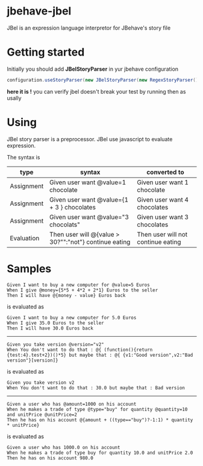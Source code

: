 # jbehave-jbel
JBel is an expression language interpretor for JBehave's story file

# Getting started
Initially you should add **JBelStoryParser** in yur jbehave configuration
```java
configuration.useStoryParser(new JBelStoryParser(new RegexStoryParser()))
```
**here it is !**  you can verify jbel doesn't break your test by running then as usally

# Using
JBel story parser is a preprocessor.
JBel use javascript to evaluate expression.

The syntax is 

| type | syntax | converted to| 
| --- | --- | --- |
|Assignment| Given user want @value=1 chocolate | Given user want 1 chocolate |
|Assignment| Given user want @value={1 + 3 } chocolates | Given user want 4 chocolates |
|Assignment| Given user want @value="3 chocolats" | Given user want 3 chocolates |
|Evaluation| Then user will @{value > 30?"":"not"} continue eating | Then user will not continue eating |


# Samples

```
Given I want to buy a new computer for @value=5 Euros
When I give @money={5*5 + 4*2 + 2*1} Euros to the seller
Then I will have @{money - value} Euros back
```
is evaluated as 
```
Given I want to buy a new computer for 5.0 Euros
When I give 35.0 Euros to the seller
Then I will have 30.0 Euros back
```

***

```
Given you take version @version="v2"
When You don't want to do that : @{ (function(){return {test:4}.test+2})()*5} but maybe that : @{ {v1:"Good version",v2:"Bad version"}[version]}
```
is evaluated as 
```
Given you take version v2
When You don't want to do that : 30.0 but maybe that : Bad version
```

***

```
Given a user who has @amount=1000 on his account
When he makes a trade of type @type="buy" for quantity @quantity=10 and unitPrice @unitPrice=2
Then he has on his account @{amount + ((type=="buy")?-1:1) * quantity * unitPrice}
```
is evaluated as 

```
Given a user who has 1000.0 on his account
When he makes a trade of type buy for quantity 10.0 and unitPrice 2.0
Then he has on his account 980.0
```


